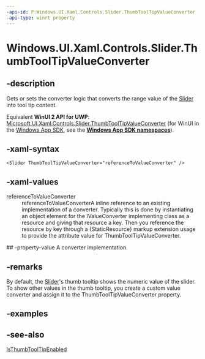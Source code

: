 ```yaml
---
-api-id: P:Windows.UI.Xaml.Controls.Slider.ThumbToolTipValueConverter
-api-type: winrt property
---
```


<!-- Property syntax
public Windows.UI.Xaml.Data.IValueConverter ThumbToolTipValueConverter { get;  set; }
-->

# Windows.UI.Xaml.Controls.Slider.ThumbToolTipValueConverter

## -description
Gets or sets the converter logic that converts the range value of the [Slider](slider.md) into tool tip content.

Equivalent **WinUI 2 API for UWP**: [Microsoft.UI.Xaml.Controls.Slider.ThumbToolTipValueConverter](/windows/winui/api/microsoft.ui.xaml.controls.slider.thumbtooltipvalueconverter) (for WinUI in the [Windows App SDK](/windows/apps/windows-app-sdk/), see the **[Windows App SDK namespaces](/windows/windows-app-sdk/api/winrt/)**).

## -xaml-syntax
```xaml
<Slider ThumbToolTipValueConverter="referenceToValueConverter" />
```


## -xaml-values
<dl><dt>referenceToValueConverter</dt><dd>referenceToValueConverterA inline reference to an existing implementation of a converter. Typically this is done by instantiating an object element for the IValueConverter implementing class as a resource and giving that resource a key. Then you reference the resource by key through a {StaticResource} markup extension usage to provide the attribute value for ThumbToolTipValueConverter.</dd>
</dl>
## -property-value
A converter implementation.

## -remarks
By default, the [Slider](slider.md)'s thumb tooltip shows the numeric value of the slider. To show other values in the thumb tooltip, you create a custom value converter and assign it to the ThumbToolTipValueConverter property.

## -examples

## -see-also
[IsThumbToolTipEnabled](slider_isthumbtooltipenabled.md)
